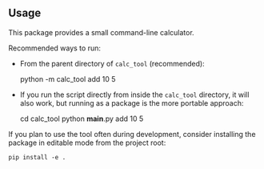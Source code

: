 
Usage
-----

This package provides a small command-line calculator.

Recommended ways to run:

- From the parent directory of `calc_tool` (recommended):

	python -m calc_tool add 10 5

- If you run the script directly from inside the `calc_tool` directory, it will also work, but
	running as a package is the more portable approach:

	cd calc_tool
	python __main__.py add 10 5

If you plan to use the tool often during development, consider installing the package in
editable mode from the project root:

	pip install -e .


